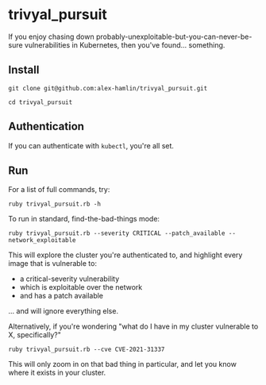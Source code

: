 # trivyal_pursuit
If you enjoy chasing down probably-unexploitable-but-you-can-never-be-sure vulnerabilities in Kubernetes, then you've found... something.

## Install
`git clone git@github.com:alex-hamlin/trivyal_pursuit.git`

`cd trivyal_pursuit`

## Authentication
If you can authenticate with `kubectl`, you're all set.

## Run
For a list of full commands, try:

`ruby trivyal_pursuit.rb -h`

To run in standard, find-the-bad-things mode:

`ruby trivyal_pursuit.rb --severity CRITICAL --patch_available --network_exploitable`

This will explore the cluster you're authenticated to, and highlight every image that is vulnerable to:

* a critical-severity vulnerability
* which is exploitable over the network
* and has a patch available

... and will ignore everything else.

Alternatively, if you're wondering "what do I have in my cluster vulnerable to X, specifically?"

`ruby trivyal_pursuit.rb --cve CVE-2021-31337`

This will only zoom in on that bad thing in particular, and let you know where it exists in your cluster.
